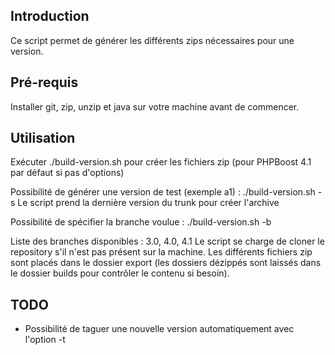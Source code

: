 ## Introduction

Ce script permet de générer les différents zips nécessaires pour une version.

## Pré-requis

Installer git, zip, unzip et java sur votre machine avant de commencer.

## Utilisation

Exécuter ./build-version.sh pour créer les fichiers zip (pour PHPBoost 4.1 par défaut si pas d'options)

Possibilité de générer une version de test (exemple a1) :
./build-version.sh -s <branche>
Le script prend la dernière version du trunk pour créer l'archive

Possibilité de spécifier la branche voulue :
./build-version.sh -b <branche>

Liste des branches disponibles : 3.0, 4.0, 4.1
Le script se charge de cloner le repository s'il n'est pas présent sur la machine.
Les différents fichiers zip sont placés dans le dossier export (les dossiers dézippés sont laissés dans le dossier builds pour contrôler le contenu si besoin).

## TODO

- Possibilité de taguer une nouvelle version automatiquement avec l'option -t
